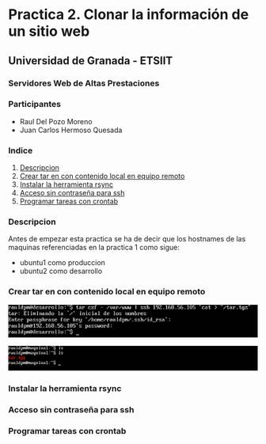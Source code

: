 # Practica 2. Clonar la información de un sitio web #
 
## Universidad de Granada - ETSIIT ##
### Servidores Web de Altas Prestaciones ###

### Participantes ###

- Raul Del Pozo Moreno
- Juan Carlos Hermoso Quesada

### Indice ###

1. [Descripcion](#id1)
2. [Crear tar en con contenido local en equipo remoto](#id2)
3. [Instalar la herramienta rsync](#id3)
4. [Acceso sin contraseña para ssh](#id4)
5. [Programar tareas con crontab](#id5)

### Descripcion <a name="id1"></a>

Antes de empezar esta practica se ha de decir que los hostnames de las maquinas referenciadas en la practica 1 como sigue:

- ubuntu1 como produccion
- ubuntu2 como desarrollo



### Crear tar en con contenido local en equipo remoto <a name="id2"></a>

![Imagen CreacionYEnvioTarEnRemoto](https://github.com/rauldpm/SWAP1718/blob/master/Practica2/Imagenes/enviandoTar.png "Imagen CreacionYEnvioTarEnRemoto")

![Imagen ComprobandoTar](https://github.com/rauldpm/SWAP1718/blob/master/Practica2/Imagenes/archivoRecibido.png "Imagen ComprobandoTar")



### Instalar la herramienta rsync <a name="id3"></a>

### Acceso sin contraseña para ssh <a name="id4"></a>

### Programar tareas con crontab <a name="id5"></a>


